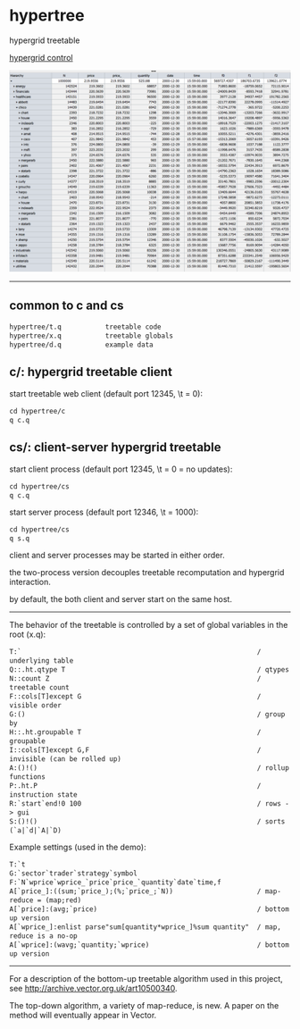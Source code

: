 # hypertree
hypergrid treetable

[hypergrid control](http://openfin.github.io/fin-hypergrid/components/fin-hypergrid/demo.html)

<img src="images/ht.png">

----------------------------------------------------------------------------------------------

common to c and cs
------------------

	hypertree/t.q			treetable code
	hypertree/x.q			treetable globals
	hypertree/d.q			example data

c/: hypergrid treetable client
------------------------------

start treetable web client (default port 12345, \t = 0):

	cd hypertree/c
	q c.q

cs/: client-server hypergrid treetable
--------------------------------------

start client process (default port 12345, \t = 0 = no updates):

	cd hypertree/cs
	q c.q

start server process (default port 12346, \t = 1000):

	cd hypertree/cs
	q s.q

client and server processes may be started in either order.

the two-process version decouples treetable recomputation and hypergrid interaction.

by default, the both client and server start on the same host.

----------------------------------------------------

The behavior of the treetable is controlled by a set of global variables in the root (x.q):

	T:`                                                           / underlying table
	Q::.ht.qtype T                                                / qtypes
	N::count Z                                                    / treetable count
	F::cols[T]except G                                            / visible order
	G:()                                                          / group by 
	H::.ht.groupable T                                            / groupable
	I::cols[T]except G,F                                          / invisible (can be rolled up)
	A:()!()                                                       / rollup functions
	P:.ht.P                                                       / instruction state
	R:`start`end!0 100                                            / rows -> gui
	S:()!()                                                       / sorts (`a|`d|`A|`D)

Example settings (used in the demo):

	T:`t
	G:`sector`trader`strategy`symbol
	F:`N`wprice`wprice_`price`price_`quantity`date`time,f
	A[`price_]:((sum;`price_);(%;`price_;`N))                     / map-reduce = (map;red)
	A[`price]:(avg;`price)                                        / bottom up version
	A[`wprice_]:enlist parse"sum[quantity*wprice_]%sum quantity"  / map, reduce is a no-op
	A[`wprice]:(wavg;`quantity;`wprice)                           / bottom up version
	
--------------------------------------------------

For a description of the bottom-up treetable algorithm used in this project, see http://archive.vector.org.uk/art10500340.

The top-down algorithm, a variety of map-reduce, is new.  A paper on the method will eventually appear in Vector.


